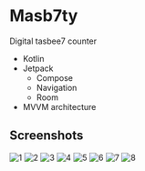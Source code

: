 # Masb7ty

Digital tasbee7 counter

- Kotlin
- Jetpack
    - Compose
    - Navigation
    - Room
- MVVM architecture

## Screenshots

<img src="screenshots/1.jpg" alt="1" style="max-height: 700px" />
<img src="screenshots/2.jpg" alt="2" style="max-height: 700px" />
<img src="screenshots/3.jpg" alt="3" style="max-height: 700px" />
<img src="screenshots/4.jpg" alt="4" style="max-height: 700px" />
<img src="screenshots/5.jpg" alt="5" style="max-height: 700px" />
<img src="screenshots/6.jpg" alt="6" style="max-height: 700px" />
<img src="screenshots/7.jpg" alt="7" style="max-height: 700px" />
<img src="screenshots/8.jpg" alt="8" style="max-height: 700px" />
